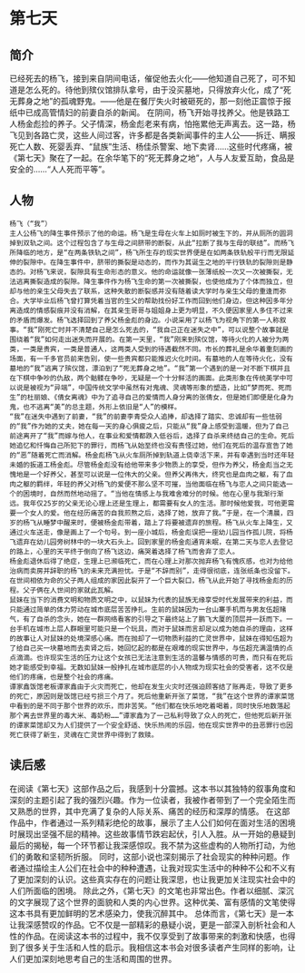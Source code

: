 # 第七天

## 简介
  已经死去的杨飞，接到来自阴间电话，催促他去火化——他知道自己死了，可不知道是怎么死的。待他到殡仪馆排队拿号，由于没买墓地，只得放弃火化，成了“死无葬身之地”的孤魂野鬼。——他是在餐厅失火时被砸死的，那一刻他正震惊于报纸中已成高管情妇的前妻自杀的新闻。
  在阴间，杨飞开始寻找养父。他是铁路工人杨金彪捡的养子。父子情深，杨金彪老来有病，怕拖累他无声离去。这一路，杨飞见到各路亡灵，这些人间过客，许多都是各类新闻事件的主人公——拆迁、瞒报死亡人数、死婴丢弃、“鼠族”生活、杨佳杀警案、地下卖肾……这些时代疼痛，被《第七天》聚在了一起。在余华笔下的“死无葬身之地”，人与人友爱互助，食品是安全的……“人人死而平等”。

## 人物

    杨飞（“我”）
    主人公杨飞的降生事件预示了他的命运。杨飞是生母在火车上如厕时被生下的，并从厕所的圆洞掉到双轨之间。这个过程包含了与生母之间脐带的断裂，从此“拉断了我与生母的联结”。而杨飞所降临的地方，是“在两条铁轨之间”，杨飞所生存的现实世界便是在如两条铁轨般平行而无限延伸的裂隙中。在降生事件中，脐带的撕裂是动态的，而作为其诞生之地的平行铁轨的裂隙则是静态的。对杨飞来说，裂隙具有生命形态的意义。他的命运就像一张薄纸般一次又一次被撕裂，无法逃离撕裂造成的裂隙。降生事件作为杨飞生命的第一次被撕裂，也使他成为了个体而独立，但却与他的亲生父母失去了联系，这种失散的断裂感并没有随着读大学时与亲生父母的重逢而弥合。大学毕业后杨飞曾打算凭着当官的生父的帮助找份好工作而回到他们身边，但这种因多年分离造成的情感裂痕并没有消解，在其亲生哥哥与姐姐身上更为明显，不久便因家里人多住不过来的矛盾而爆发。杨飞选择回到了养父杨金彪的身边。小说采用了以杨飞为视角下的第一人称叙事。“我”刚死亡时并不清楚自己是怎么死去的，“我自己正在迷失之中”，可以说整个故事就是围绕着“我”如何走出迷失而开展的。在第一天里，“我”刚来到殡仪馆，等待火化的人被分为两类，一类是贵宾，一类是普通人，这两类人受到的待遇截然不同。市长的葬礼是余华着重刻画的场面，有一千多官员前来告别，使一些贵宾都只能推迟火化时间。有墓地的人在等待火化，没有墓地的“我”逃离了殡仪馆，漂泊到了“死无葬身之地”。“我”第一个遇到的是一对不断下棋并且在下棋中争吵的仇敌，两个骷髅在争吵，无疑是一个十分鲜活的画面。此类形象在传统美学中可以说是被视为“异端”，中国传统文学中虽然有对鬼魂、灵魂等形象的塑造，比如“梦而死、死而生”的杜丽娘、《倩女离魂》中为了追寻自己的爱情而人身分离的张倩女，但是她们即便是化身为鬼，也不逃离“美”的总主题，外形上依旧是“人”的模样。
    “我”在迷失中遇到了前妻，“我”的前妻李青受众人追捧，却选择了踏实、忠诚却有一些怯弱的“我”作为她的丈夫，她在每一天的身心俱疲之后，只能从“我”身上感受到温暖，但为了自己前途离开了“我”而嫁与他人，在事业和爱情都跌入低谷后，选择了自杀来终结自己的生命。死后她追忆和忏悔自己所犯下的罪行，而杨飞从始至终也没有责怪过她，他们在死后的温存宣告了她的“恶”随着死亡而消解。杨金彪杨飞从火车厕所掉到轨道上侥幸活下来，并有幸遇到当时还年轻未婚的扳道工杨金彪。尽管杨金彪没有给他带来多少物质上的享受，但作为养父，杨金彪当之无愧地是一个好养父，甚至可以说是一位伟大的父亲。但养父再伟大，终究也是血肉之躯，有了血肉之躯的羁绊，年轻的养父对杨飞的爱便不那么坚不可摧，当他面临在杨飞与恋人之间只能选一个的困境时，自然而然地动摇了。“当他在情感上与我难舍难分的时候。他在心里与我渐行渐远。我年仅25岁的父亲无论心理上还是生理上，都需要有女人的生活。那时候他爱我，可他更需要一个女人的爱。他在经历痛苦的自我煎熬之后，选择了她，放弃了我。”于是，在一个清晨，四岁的杨飞从睡梦中醒来时，便被杨金彪带着，踏上了将要被遗弃的旅程。杨飞从火车上降生，又通过火车送走，像是画上了一个句号。到一座小城后，杨金彪误把一座幼儿园当作孤儿院，将杨飞遗弃在幼儿园旁树林中的一块大石头上。回到家里的杨金彪通宵未眠，在第二天与恋人去登记的路上，心里的天平终于倒向了杨飞这边，痛哭着选择了杨飞而舍弃了恋人。
    杨金彪退休后得了绝症，生理上已濒临死亡，而在心理上对那次抛弃杨飞有愧疚感，也对为给他治病而卖房并辞职的杨飞的未来充满担忧。于是“不辞而别”，走得很彻底，连张纸条也没留下。在世间相依为命的父子两人组成的家因此裂开了一个巨大裂口，杨飞从此开始了寻找杨金彪的历程。父子俩在人世间的家就此瓦解。 
    鼠妹在当下的消费文明和物质文明之中，以鼠妹为代表的鼠族无缘享受时代发展带来的利益，而只能通过简单的体力劳动在城市底层苦苦挣扎。生前的鼠妹因为一台山寨手机而与男友伍超赌气，有了自杀的念头，她在一群网络看客的引导之下最终站上了鹏飞大厦的顶层并一跃而下。一台手机在城市上层人群眼里可能只是一个玩具，而对于鼠妹而言却足以成为她自杀的理由，这样的故事让人对鼠妹的处境深感心痛。而在抛却了一切物质利益的亡灵世界中，鼠妹在得知伍超为了给自己买一块墓地而去卖肾之后，她回忆起的都是在艰难的现实世界中，与伍超充满温情的点点滴滴。也许现实生活的压力让这个女孩已无法注意到生活的温馨与情感的可贵，而只有在死后她才能感受到幸福。无数如鼠妹一般挣扎在城市底层的小人物成为现实社会的受害者，这不仅是他们的疼痛，也是整个社会的疼痛。 
    谭家鑫饭馆老板谭家鑫由于火灾而死亡，他却在发生火灾时还强迫顾客结了账再走，导致了更多的死亡，原因则是饭馆已经亏损三个月了。死后他重新开张了菜馆，“我”在这个世界的谭家菜馆中看到的是不同于那个世界的欢乐，而非苦笑。“他们都在快乐地吃着喝着，同时快乐地数落起那个离去世界里的毒大米、毒奶粉……”谭家鑫为了一己私利导致了众人的死亡，但他死后新开张的谭家菜馆却又为人们提供了一个安全舒适、快乐热闹的乐园，他在现实世界中的丑恶罪行也因死亡获得了新生，灵魂在亡灵世界中得到了救赎。 

## 读后感
  在阅读《第七天》这部作品之后，我感到十分震撼。这本书以其独特的叙事角度和深刻的主题引起了我的强烈兴趣。作为一位读者，我被作者带到了一个完全陌生而又熟悉的世界，其中充满了复杂的人际关系、痛苦的经历和深厚的情感。
  在这部作品中，作者通过一系列精彩绝伦的故事，展示了主人公们如何在面对生活的困境时展现出坚强不屈的精神。这些故事情节跌宕起伏，引人入胜。从一开始的悬疑到最后的揭秘，每一个环节都让我深感惊叹。我不禁为这些虚构的人物所打动，为他们的勇敢和坚韧所折服。
  同时，这部小说也深刻揭示了社会现实的种种问题。作者通过描绘主人公们在社会中的种种遭遇，让我对现实生活中的种种不公和不义有了更加深刻的认识。这些真实存在的问题让我深思，也让我更加关注现实社会中的人们所面临的困境。
  除此之外，《第七天》的文笔也非常出色。作者以细腻、深沉的文字展现了这个世界的面貌和人类的内心世界。这种优美、富有感情的文笔使得这本书具有更加鲜明的艺术感染力，使我沉醉其中。
  总体而言，《第七天》是一本让我深感赞叹的作品。它不仅是一部精彩的悬疑小说，更是一部深入剖析社会和人性的作品。在阅读这本书的过程中，我不仅享受到了故事带来的刺激和快感，也得到了很多关于生活和人性的启示。我相信这本书会对很多读者产生同样的影响，让人们更加深刻地思考自己的生活和周围的世界。